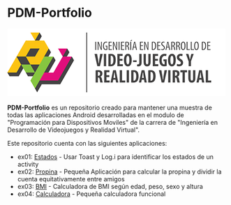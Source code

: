 # PDM-Portfolio

![logo](images/LOGO_IVJRV-Grey.png)

**PDM-Portfolio** es un repositorio creado para mantener una muestra de todas las aplicaciones Android desarrolladas en el modulo de "Programación para Dispositivos Moviles" de la carrera de "Ingeniería en Desarrollo de Videojuegos y Realidad Virtual".


Este repositorio cuenta con las siguientes aplicaciones:

* ex01: [Estados](ex01/README.md) - Usar Toast y Log.i para identificar los estados de un activity
* ex02: [Propina](ex02/README.md) - Pequeña Aplicación para calcular la propina y dividir la cuenta equitativamente entre amigos
* ex03: [BMI](ex03/README.md) - Calculadora de BMI según edad, peso, sexo y altura
* ex04: [Calculadora](ex04/README.md) - Pequeña calculadora funcional